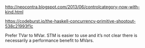 http://neocontra.blogspot.com/2013/06/controlcategory-now-with-kind.html


https://codeburst.io/the-haskell-concurrency-primitive-shootout-538c21993f1c

Prefer TVar to MVar. STM is easier to use and it’s not clear there is necessarily a performance benefit to MVars.



